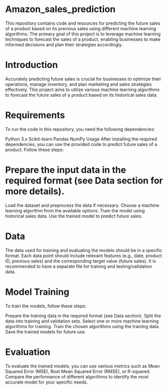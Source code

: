 # Amazon_sales_prediction

This repository contains code and resources for predicting the future sales of a product based on its previous sales using different machine learning algorithms. The primary goal of this project is to leverage machine learning techniques to forecast the sales of a product, enabling businesses to make informed decisions and plan their strategies accordingly.

# Introduction
Accurately predicting future sales is crucial for businesses to optimize their operations, manage inventory, and plan marketing and sales strategies effectively. This project aims to utilize various machine learning algorithms to forecast the future sales of a product based on its historical sales data.

# Requirements
To run the code in this repository, you need the following dependencies:

Python 3.x
Scikit-learn
Pandas
NumPy
Usage
After installing the required dependencies, you can use the provided code to predict future sales of a product. Follow these steps:

# Prepare the input data in the required format (see Data section for more details).
Load the dataset and preprocess the data if necessary.
Choose a machine learning algorithm from the available options.
Train the model using historical sales data.
Use the trained model to predict future sales.
# Data
The data used for training and evaluating the models should be in a specific format. Each data point should include relevant features (e.g., date, product ID, previous sales) and the corresponding target value (future sales). It is recommended to have a separate file for training and testing/validation data.

# Model Training
To train the models, follow these steps:

Prepare the training data in the required format (see Data section).
Split the data into training and validation sets.
Select one or more machine learning algorithms for training.
Train the chosen algorithms using the training data.
Save the trained models for future use.
# Evaluation
To evaluate the trained models, you can use various metrics such as Mean Squared Error (MSE), Root Mean Squared Error (RMSE), or R-squared. Compare the performance of different algorithms to identify the most accurate model for your specific needs.
